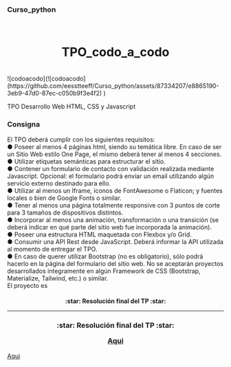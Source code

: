 ### Curso_python
<br>

<h1 align="center"> TPO_codo_a_codo </h1>
<br>
![codoacodo](![codoacodo](https://github.com/eesstteeff/Curso_python/assets/87334207/e8865190-3eb9-47d0-87ec-c050b9f3e4f2)
)

TPO Desarrollo Web
HTML, CSS y Javascript

### Consigna
El TPO deberá cumplir con los siguientes requisitos:
<br>
● Poseer al menos 4 páginas html, siendo su temática libre. En caso de ser un Sitio
Web estilo One Page, el mismo deberá tener al menos 4 secciones.
<br>
● Utilizar etiquetas semánticas para estructurar el sitio.
<br>
● Contener un formulario de contacto con validación realizada mediante Javascript.
Opcional: el formulario podrá enviar un email utilizando algún servicio externo
destinado para ello.
<br>
● Utilizar al menos un Iframe, íconos de FontAwesome o Flaticon; y fuentes locales o
bien de Google Fonts o similar.
<br>
● Tener al menos una página totalmente responsive con 3 puntos de corte para 3
tamaños de dispositivos distintos.
<br>
● Incorporar al menos una animación, transformación o una transición (se deberá
indicar en qué parte del sitio web fue incorporada la animación).
<br>
● Poseer una estructura HTML maquetada con Flexbox y/o Grid.
<br>
● Consumir una API Rest desde JavaScript. Deberá informar la API utilizada al
momento de entregar el TPO.
<br>
● En caso de querer utilizar Bootstrap (no es obligatorio), sólo podrá hacerlo en la
página del formulario del sitio web. No se aceptarán proyectos desarrollados
íntegramente en algún Framework de CSS (Bootstrap, Materialize, Tailwind, etc.) o
similar.
<br>
El proyecto es 

<h4 align="center"> :star: Resolución final del TP :star:
<br>
<hr>
<h3 align="center"> :star: Resolución final del TP :star:

[Aqui](https://github.com/eesstteeff/Curso_python/)</h3>
  
  [Aqui](https://github.com/eesstteeff/Curso_python) <h4>


